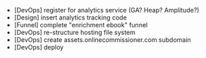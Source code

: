 - [DevOps] register for analytics service (GA? Heap? Amplitude?)
- [Design] insert analytics tracking code
- [Funnel] complete "enrichment ebook" funnel
- [DevOps] re-structure hosting file system
- [DevOps] create assets.onlinecommissioner.com subdomain
- [DevOps] deploy
